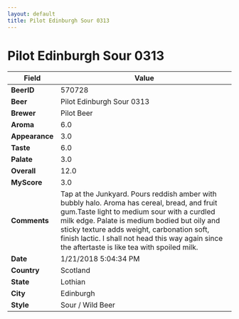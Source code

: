 ```yaml
---
layout: default
title: Pilot Edinburgh Sour 0313
---
```


# Pilot Edinburgh Sour 0313

| Field         | Value     |
|---------------|-----------|
| **BeerID** | 570728 |
| **Beer** | Pilot Edinburgh Sour 0313 |
| **Brewer** | Pilot Beer |
| **Aroma** | 6.0 |
| **Appearance** | 3.0 |
| **Taste** | 6.0 |
| **Palate** | 3.0 |
| **Overall** | 12.0 |
| **MyScore** | 3.0 |
| **Comments** | Tap at the Junkyard. Pours reddish amber with bubbly halo. Aroma has cereal, bread, and fruit gum.Taste light to medium sour with a curdled milk edge. Palate is medium bodied but oily and sticky texture adds weight, carbonation soft, finish lactic. I shall not head this way again since the aftertaste is like tea with spoiled milk. |
| **Date** | 1/21/2018 5:04:34 PM |
| **Country** | Scotland |
| **State** | Lothian |
| **City** | Edinburgh |
| **Style** | Sour / Wild Beer |
